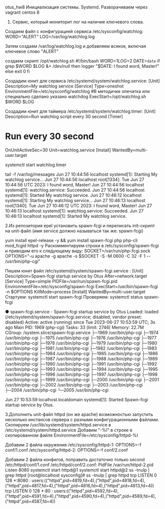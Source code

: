 otus_hw8 Инициализация системы. Systemd.
Разворачиваем через vagrant centos 8
1. Сервис, который мониторит лог на наличие ключевого слова.
 
 Создаем файл с конфигурацией сервиса
 /etc/sysconfig/watchlog:
WORD="ALERT"
LOG=/var/log/watchlog.log

Затем создаем /var/log/watchlog.log и добавляем всякое, включая ключевое слово "ALERT"

создаем скрипт /opt/watchlog.sh
#!/bin/bash
WORD=$1
LOG=$2
DATE=`date`
if grep $WORD $LOG &> /dev/null
then
	logger "$DATE: I found word, Master!"
else
	exit 0
fi

Создадим юнит для сервиса /etc/systemd/system/watchlog.service:
[Unit]
Description=My watchlog service
[Service]
Type=oneshot
EnvironmentFile=/etc/sysconfig/watchlog #В методичке опечатка или специально сделано указано watchdog
ExecStart=/opt/watchlog.sh $WORD $LOG

Создадим юнит для таймера  /etc/systemd/system/watchlog.timer:
[Unit]
Description=Run watchlog script every 30 second
[Timer]
# Run every 30 second
OnUnitActiveSec=30
Unit=watchlog.service
[Install]
WantedBy=multi-user.target 
 
systemctl start watchlog.timer

 tail -f /var/log/messages 
 Jun 27 10:44:56 localhost systemd[1]: Starting My watchlog service...
Jun 27 10:44:56 localhost root[1334]: Tue Jun 27 10:44:56 UTC 2023: I found word, Master!
Jun 27 10:44:56 localhost systemd[1]: watchlog.service: Succeeded.
Jun 27 10:44:56 localhost systemd[1]: Started My watchlog service.
Jun 27 10:46:12 localhost systemd[1]: Starting My watchlog service...
Jun 27 10:46:13 localhost root[1340]: Tue Jun 27 10:46:12 UTC 2023: I found word, Master!
Jun 27 10:46:13 localhost systemd[1]: watchlog.service: Succeeded.
Jun 27 10:46:13 localhost systemd[1]: Started My watchlog service.

 
 
2.Из репозитория epel установить spawn-fcgi и переписать init-скрипт на unit-файл (имя service должно называться так же: spawn-fcgi)

yum install epel-release -y && yum install spawn-fcgi php php-cli mod_fcgid httpd -y
Раскомментируем строки в /etc/sysconfig/spawn-fcgi и приводим его к следующему виду:
SOCKET=/var/run/php-fcgi.sock
OPTIONS="-u apache -g apache -s $SOCKET -S -M 0600 -C 32 -F 1 -- /usr/bin/php-cgi"

Пишем юнит файл /etc/systemd/system/spawn-fcgi.service :
[Unit]
Description=Spawn-fcgi startup service by Otus
After=network.target
[Service]
Type=simple
PIDFile=/var/run/spawn-fcgi.pid
EnvironmentFile=/etc/sysconfig/spawn-fcgi
ExecStart=/usr/bin/spawn-fcgi -n $OPTIONS
KillMode=process
[Install]
WantedBy=multi-user.target
Стартуем:
systemctl start spawn-fcgi
Проверяем:
systemctl status spawn-fcgi

● spawn-fcgi.service - Spawn-fcgi startup service by Otus
   Loaded: loaded (/etc/systemd/system/spawn-fcgi.service; disabled; vendor preset: disabled)
   Active: active (running) since Tue 2023-06-27 10:53:59 UTC; 3s ago
 Main PID: 1969 (php-cgi)
    Tasks: 33 (limit: 2746)
   Memory: 22.7M
   CGroup: /system.slice/spawn-fcgi.service
           ├─1969 /usr/bin/php-cgi
           ├─1974 /usr/bin/php-cgi
           ├─1975 /usr/bin/php-cgi
           ├─1976 /usr/bin/php-cgi
           ├─1977 /usr/bin/php-cgi
           ├─1978 /usr/bin/php-cgi
           ├─1979 /usr/bin/php-cgi
           ├─1980 /usr/bin/php-cgi
           ├─1981 /usr/bin/php-cgi
           ├─1982 /usr/bin/php-cgi
           ├─1983 /usr/bin/php-cgi
           ├─1984 /usr/bin/php-cgi
           ├─1985 /usr/bin/php-cgi
           ├─1986 /usr/bin/php-cgi
           ├─1987 /usr/bin/php-cgi
           ├─1988 /usr/bin/php-cgi
           ├─1989 /usr/bin/php-cgi
           ├─1990 /usr/bin/php-cgi
           ├─1991 /usr/bin/php-cgi
           ├─1992 /usr/bin/php-cgi
           ├─1993 /usr/bin/php-cgi
           ├─1994 /usr/bin/php-cgi
           ├─1995 /usr/bin/php-cgi
           ├─1996 /usr/bin/php-cgi
           ├─1997 /usr/bin/php-cgi
           ├─1998 /usr/bin/php-cgi
           ├─1999 /usr/bin/php-cgi
           ├─2000 /usr/bin/php-cgi
           ├─2001 /usr/bin/php-cgi
           ├─2002 /usr/bin/php-cgi
           ├─2003 /usr/bin/php-cgi
           ├─2004 /usr/bin/php-cgi
           └─2005 /usr/bin/php-cgi

Jun 27 10:53:59 localhost.localdomain systemd[1]: Started Spawn-fcgi startup service by Otus.

3.Дополнить unit-файл httpd (он же apache) возможностью запустить несколько инстансов сервера с разными конфигурационными файлами.
Скопируем /usr/lib/systemd/system/httpd.service в /etc/systemd/system/httpd.service
Добавим "-%I" в строке в скопированном файле
EnvironmentFile=/etc/sysconfig/httpd-%I 

Добавим 2 файла окружения
/etc/sysconfig/httpd-1:
OPTIONS=-f conf/1.conf
/etc/sysconfig/httpd-2:
OPTIONS=-f conf/2.conf

Добавим 2 файла конфигов, поправить достаточно только second
/etc/httpd/conf/1.conf
/etc/httpd/conf/2.conf:
PidFile /var/run/httpd-2.pid
Listen 8080
systemctl start httpd@1
systemctl start httpd@2
 ss -tnulp | grep httpd
[root@localhost sysconfig]# ss -tnulp | grep httpd
tcp     LISTEN   0        128                    *:8080                *:*       users:(("httpd",pid=4819,fd=4),("httpd",pid=4818,fd=4),("httpd",pid=4817,fd=4),("httpd",pid=4816,fd=4),("httpd",pid=4813,fd=4))
tcp     LISTEN   0        128                    *:80                  *:*       users:(("httpd",pid=4592,fd=4),("httpd",pid=4591,fd=4),("httpd",pid=4590,fd=4),("httpd",pid=4589,fd=4),("httpd",pid=4587,fd=4))






 
 
